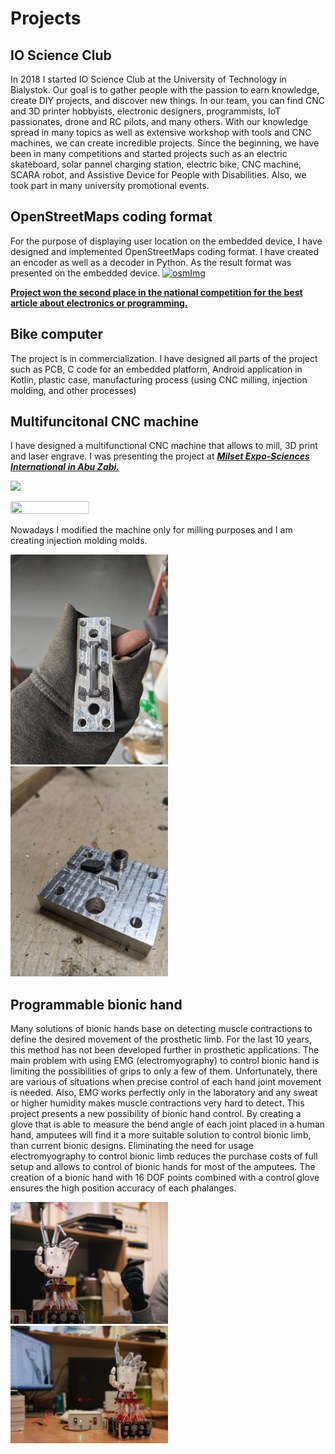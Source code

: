 # **Projects**

## IO Science Club
In 2018 I started IO Science Club at the University of Technology in Bialystok. Our goal is to gather people with the passion to earn knowledge, create DIY projects, and discover new things. 
In our team, you can find CNC and 3D printer hobbyists, electronic designers, programmists, IoT passionates, drone and RC pilots, and many others. With our knowledge spread in many topics as well as extensive workshop with tools and CNC machines, we can create incredible projects.
Since the beginning, we have been in many competitions and started projects such as an electric skateboard, solar pannel charging station, electric bike, CNC machine, SCARA robot, and Assistive Device for People with Disabilities. Also, we took part in many university promotional events. 

## OpenStreetMaps coding format
For the purpose of displaying user location on the embedded device, I have designed and implemented OpenStreetMaps coding format. I have created an encoder as well as a decoder in Python. As the result format was presented on the embedded device. 
[![osmImg](https://img.youtube.com/vi/jqdv9XyNfTM/0.jpg)](https://youtu.be/jqdv9XyNfTM?si=ll7I6oQxrR-uPcij "Video presenting processed format with displaying of current location")

**[Project won the second place in the national competition for the best article about electronics or programming.](https://forbot.pl/forum/topic/19798-przetwarzanie-openstreetmap-na-systemie-wbudowanym-1-format-osm/)**

## Bike computer
The project is in commercialization. I have designed all parts of the project such as PCB, C code for an embedded platform, Android application in Kotlin, plastic case, manufacturing process (using CNC milling, injection molding, and other processes)

## Multifuncitonal CNC machine
I have designed a multifunctional CNC machine that allows to mill, 3D print and laser engrave.
I was presenting the project at ***[Milset Expo-Sciences International in Abu Zabi.](https://www.youtube.com/watch?v=2gOhcgbjxlo)*** 

[![](https://img.youtube.com/vi/5xi4b5iAZ5M/0.jpg)](https://youtu.be/5xi4b5iAZ5M?si=Lk0WLO7qAdySWGmQ "Video presenting engraving/milling")

<img src="20190917_125349_HDR.jpg" width="50%" height="50%" />

Nowadays I modified the machine only for milling purposes and I am creating injection molding molds.

<img src="inj2.jpeg" width="50%" height="50%" />
<img src="inj3.jpeg" width="50%" height="50%" />


## Programmable bionic hand
Many solutions of bionic hands base on detecting muscle contractions to define the desired movement of the prosthetic limb. For the last 10 years, this method has not been developed further in prosthetic applications. The main problem with using EMG (electromyography) to control bionic hand is limiting the possibilities of grips to only a few of them. Unfortunately, there are various of situations when precise control of each hand joint movement is needed. Also, EMG works perfectly only in the laboratory and any sweat or higher humidity makes muscle contractions very hard to detect. This project presents a new possibility of bionic hand control. By creating a glove that is able to measure the bend angle of each joint placed in a human hand, amputees will find it a more suitable solution to control bionic limb, than current bionic designs. Eliminating the need for usage electromyography to control bionic limb reduces the purchase costs of full setup and allows to control of bionic hands for most of the amputees. The creation of a bionic hand with 16 DOF points combined with a control glove ensures the high position accuracy of each phalanges.

<img src="img4.PNG" width="50%" height="50%" />
<img src="img5.PNG" width="50%" height="50%" />

